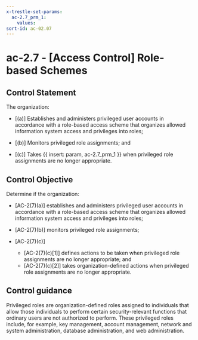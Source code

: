 ```yaml
---
x-trestle-set-params:
  ac-2.7_prm_1:
    values:
sort-id: ac-02.07
---
```


# ac-2.7 - \[Access Control\] Role-based Schemes

## Control Statement

The organization:

- \[(a)\] Establishes and administers privileged user accounts in accordance with a role-based access scheme that organizes allowed information system access and privileges into roles;

- \[(b)\] Monitors privileged role assignments; and

- \[(c)\] Takes {{ insert: param, ac-2.7_prm_1 }} when privileged role assignments are no longer appropriate.

## Control Objective

Determine if the organization:

- \[AC-2(7)(a)\] establishes and administers privileged user accounts in accordance with a role-based access scheme that organizes allowed information system access and privileges into roles;

- \[AC-2(7)(b)\] monitors privileged role assignments;

- \[AC-2(7)(c)\]

  - \[AC-2(7)(c)[1]\] defines actions to be taken when privileged role assignments are no longer appropriate; and
  - \[AC-2(7)(c)[2]\] takes organization-defined actions when privileged role assignments are no longer appropriate.

## Control guidance

Privileged roles are organization-defined roles assigned to individuals that allow those individuals to perform certain security-relevant functions that ordinary users are not authorized to perform. These privileged roles include, for example, key management, account management, network and system administration, database administration, and web administration.
